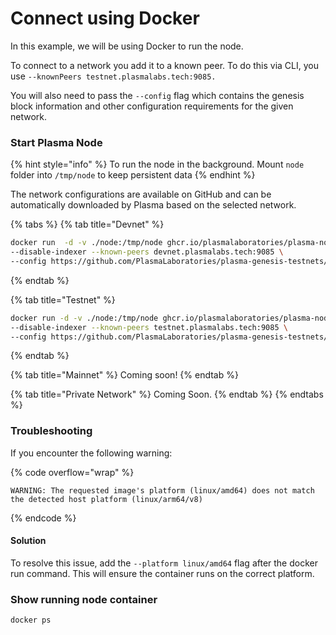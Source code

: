 # Connect using Docker

In this example, we will be using Docker to run the node.

To connect to a network you add it to a known peer. To do this via CLI, you use `--knownPeers testnet.plasmalabs.tech:9085.`&#x20;

You will also need to pass the `--config` flag which contains the genesis block information and other configuration requirements for the given network.

### Start Plasma Node

{% hint style="info" %}
To run the node in the background. Mount `node` folder into `/tmp/node` to keep persistent data&#x20;
{% endhint %}

The network configurations are available on GitHub and can be automatically downloaded by Plasma based on the selected network.

{% tabs %}
{% tab title="Devnet" %}
```bash
docker run  -d -v ./node:/tmp/node ghcr.io/plasmalaboratories/plasma-node:dev 
--disable-indexer --known-peers devnet.plasmalabs.tech:9085 \
--config https://github.com/PlasmaLaboratories/plasma-genesis-testnets/blob/main/devnet/config.yaml
```
{% endtab %}

{% tab title="Testnet" %}
```bash
docker run -d -v ./node:/tmp/node ghcr.io/plasmalaboratories/plasma-node:dev 
--disable-indexer --known-peers testnet.plasmalabs.tech:9085 \
--config https://github.com/PlasmaLaboratories/plasma-genesis-testnets/blob/main/testnet/config.yaml
```


{% endtab %}

{% tab title="Mainnet" %}
Coming soon!
{% endtab %}

{% tab title="Private Network" %}
Coming Soon.
{% endtab %}
{% endtabs %}

### Troubleshooting

If you encounter the following warning:

{% code overflow="wrap" %}
```
WARNING: The requested image's platform (linux/amd64) does not match the detected host platform (linux/arm64/v8)
```
{% endcode %}

#### Solution

To resolve this issue, add the `--platform linux/amd64` flag after the docker run command. This will ensure the container runs on the correct platform.

### Show running node container&#x20;

```
docker ps
```
